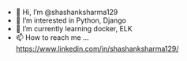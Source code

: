 - 👋 Hi, I’m @shashanksharma129
- 👀 I’m interested in Python, Django
- 🌱 I’m currently learning docker, ELK
- 📫 How to reach me ... https://www.linkedin.com/in/shashanksharma129/

<!---
shashanksharma129/shashanksharma129 is a ✨ special ✨ repository because its `README.md` (this file) appears on your GitHub profile.
You can click the Preview link to take a look at your changes.
--->

